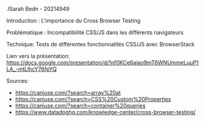 .lSarah Bedn - 20214949

Introduction : L'importance du Cross Browser Testing

Problématique : Incompatibilité CSS/JS dans les différents navigateurs

Technique: Tests de différentes fonctionnalités CSS/JS avec BrowserStack 

Lien vers la présentation: https://docs.google.com/presentation/d/1nf0KCe6aiao9mT6WNUmmeLuuP1LA_-mtLlhcY76fpYQ

Sources:
- https://caniuse.com/?search=array%20at
- https://caniuse.com/?search=CSS%20Custom%20Properties 
- https://caniuse.com/?search=container%20queries
- https://www.datadoghq.com/knowledge-center/cross-browser-testing/

